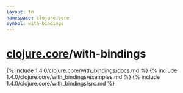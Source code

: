 ```yaml
---
layout: fn
namespace: clojure.core
symbol: with-bindings
---
```


# [clojure.core](../)/with-bindings

{% include 1.4.0/clojure.core/with_bindings/docs.md %}
{% include 1.4.0/clojure.core/with_bindings/examples.md %}
{% include 1.4.0/clojure.core/with_bindings/src.md %}

